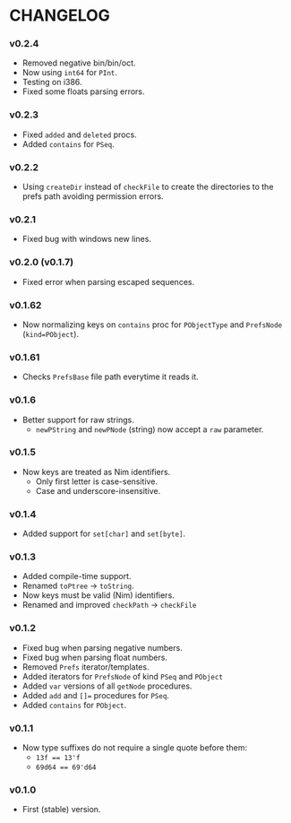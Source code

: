 # CHANGELOG

### v0.2.4
- Removed negative bin/bin/oct.
- Now using `int64` for `PInt`.
- Testing on i386.
- Fixed some floats parsing errors.

### v0.2.3
- Fixed `added` and `deleted` procs.
- Added `contains` for `PSeq`.

### v0.2.2
- Using `createDir` instead of `checkFile` to create the directories to the prefs path avoiding permission errors.

### v0.2.1
- Fixed bug with windows new lines.

### v0.2.0 (v0.1.7)
- Fixed error when parsing escaped sequences.

### v0.1.62
- Now normalizing keys on `contains` proc for `PObjectType` and `PrefsNode` (`kind=PObject`).

### v0.1.61
- Checks `PrefsBase` file path everytime it reads it.

### v0.1.6
- Better support for raw strings.
	- `newPString` and `newPNode` (string) now accept a `raw` parameter.

### v0.1.5
- Now keys are treated as Nim identifiers.
	- Only first letter is case-sensitive.
	- Case and underscore-insensitive.

### v0.1.4
- Added support for `set[char]` and `set[byte]`.

### v0.1.3
- Added compile-time support.
- Renamed `toPtree` -> `toString`.
- Now keys must be valid (Nim) identifiers.
- Renamed and improved `checkPath` -> `checkFile`

### v0.1.2
- Fixed bug when parsing negative numbers.
- Fixed bug when parsing float numbers.
- Removed `Prefs` iterator/templates.
- Added iterators for `PrefsNode` of kind `PSeq` and `PObject`
- Added `var` versions of all `getNode` procedures.
- Added `add` and `[]=` procedures for `PSeq`.
- Added `contains` for `PObject`.

### v0.1.1
- Now type suffixes do not require a single quote before them:
	- `13f == 13'f`
	- `69d64 == 69'd64`

### v0.1.0
- First (stable) version.
